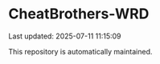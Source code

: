 # CheatBrothers-WRD

Last updated: 2025-07-11 11:15:09

This repository is automatically maintained.
